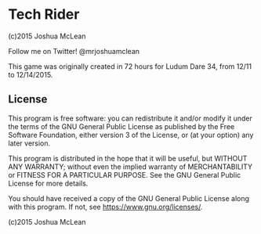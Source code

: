 # Tech Rider
(c)2015 Joshua McLean

Follow me on Twitter! @mrjoshuamclean

This game was originally created in 72 hours for Ludum Dare 34, from 12/11 to
12/14/2015.

## License

This program is free software: you can redistribute it and/or modify
it under the terms of the GNU General Public License as published by
the Free Software Foundation, either version 3 of the License, or
(at your option) any later version.

This program is distributed in the hope that it will be useful,
but WITHOUT ANY WARRANTY; without even the implied warranty of
MERCHANTABILITY or FITNESS FOR A PARTICULAR PURPOSE. See the
GNU General Public License for more details.

You should have received a copy of the GNU General Public License
along with this program. If not, see <https://www.gnu.org/licenses/>.

(c)2015 Joshua McLean
